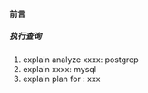 #### 前言
##### 执行查询
1. explain analyze xxxx: postgrep
2. explain xxxx: mysql
3. explain plan  for : xxx